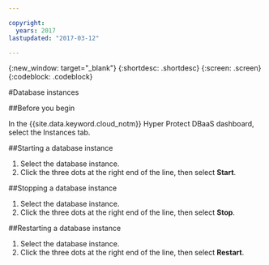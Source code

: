 ```yaml
---

copyright:
  years: 2017
lastupdated: "2017-03-12"

---
```


{:new_window: target="_blank"}
{:shortdesc: .shortdesc}
{:screen: .screen}
{:codeblock: .codeblock}


#Database instances

##Before you begin

In the {{site.data.keyword.cloud_notm}} Hyper Protect DBaaS dashboard, select the Instances tab.

##Starting a database instance

1. Select the database instance.
2. Click the three dots at the right end of the line, then select **Start**.

##Stopping a database instance

1. Select the database instance.
2. Click the three dots at the right end of the line, then select **Stop**.

##Restarting a database instance

1. Select the database instance.
2. Click the three dots at the right end of the line, then select **Restart**.
